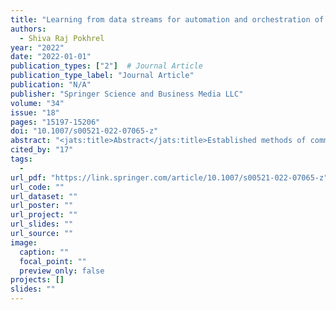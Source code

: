 ```yaml
---
title: "Learning from data streams for automation and orchestration of 6G industrial IoT: toward a semantic communication framework"
authors:
  - Shiva Raj Pokhrel
year: "2022"
date: "2022-01-01"
publication_types: ["2"]  # Journal Article
publication_type_label: "Journal Article"
publication: "N/A"
publisher: "Springer Science and Business Media LLC"
volume: "34"
issue: "18"
pages: "15197-15206"
doi: "10.1007/s00521-022-07065-z"
abstract: "<jats:title>Abstract</jats:title>Established methods of communication are based mainly on Shannon’s theory of information, which purposefully overlooks semantic elements of communication. The future wireless technology should promise to facilitate many services, based on content, needs, and semantics, precisely customized to network capabilities. This gave rise to significant concern for <jats:italic>Semantic Communication</jats:italic> (SC), a novel paradigm considering the message’s meaning during transmission. Federated learning (FL) and Asynchronous Advantage Actor Critic (A3C) are the two emerging distributed and artificially intelligent approaches that provide diverse and possibly massive network coverage for data-driven SC solutions of industry 4.0 automation. Although SC is still in an early development stage, FL-empowered architecture has been recognized as one of the most promising solutions to meet the ubiquitous intelligence in the anticipated sixth-generation (6G) networks. This paper identifies industry 4.0 automation needs that drive the convergence of artificial intelligence and 6G for learning from data streams. We <jats:italic>develop a novel SC framework based on the FL and A3C networks</jats:italic> and discuss its potential along with <jats:italic>transfer learning</jats:italic> to address most of the new difficulties anticipated in 6G for industrial communication networks. Our proposed framework has been evaluated with extensive simulation results."
cited_by: "17"
tags:
  - 
url_pdf: "https://link.springer.com/article/10.1007/s00521-022-07065-z"
url_code: ""
url_dataset: ""
url_poster: ""
url_project: ""
url_slides: ""
url_source: ""
image:
  caption: ""
  focal_point: ""
  preview_only: false
projects: []
slides: ""
---
```

